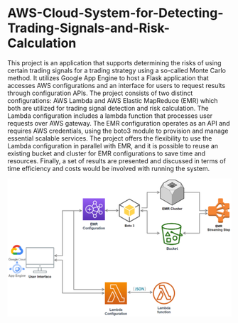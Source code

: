 # AWS-Cloud-System-for-Detecting-Trading-Signals-and-Risk-Calculation
This project is an application that supports
determining the risks of using certain trading signals for a
trading strategy using a so-called Monte Carlo method. It
utilizes Google App Engine to host a Flask application that
accesses AWS configurations and an interface for users to
request results through configuration APIs. The project consists
of two distinct configurations: AWS Lambda and AWS Elastic
MapReduce (EMR) which both are utilized for trading signal
detection and risk calculation. The Lambda configuration
includes a lambda function that processes user requests over
AWS gateway. The EMR configuration operates as an API and
requires AWS credentials, using the boto3 module to provision
and manage essential scalable services. The project offers the
flexibility to use the Lambda configuration in parallel with
EMR, and it is possible to reuse an existing bucket and cluster
for EMR configurations to save time and resources. Finally, a
set of results are presented and discussed in terms of time
efficiency and costs would be involved with running the system.

![alt text](https://github.com/MCAyd/AWS-Cloud-System-for-Detecting-Trading-Signals-and-Risk-Calculation/blob/main/Project_Diagram.png)
